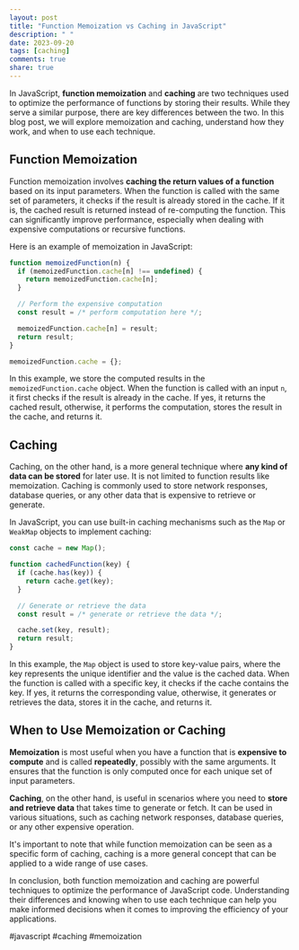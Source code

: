 ```yaml
---
layout: post
title: "Function Memoization vs Caching in JavaScript"
description: " "
date: 2023-09-20
tags: [caching]
comments: true
share: true
---
```


In JavaScript, **function memoization** and **caching** are two techniques used to optimize the performance of functions by storing their results. While they serve a similar purpose, there are key differences between the two. In this blog post, we will explore memoization and caching, understand how they work, and when to use each technique.

## Function Memoization

Function memoization involves **caching the return values of a function** based on its input parameters. When the function is called with the same set of parameters, it checks if the result is already stored in the cache. If it is, the cached result is returned instead of re-computing the function. This can significantly improve performance, especially when dealing with expensive computations or recursive functions.

Here is an example of memoization in JavaScript:

```javascript
function memoizedFunction(n) {
  if (memoizedFunction.cache[n] !== undefined) {
    return memoizedFunction.cache[n];
  }

  // Perform the expensive computation
  const result = /* perform computation here */;

  memoizedFunction.cache[n] = result;
  return result;
}

memoizedFunction.cache = {};
```

In this example, we store the computed results in the `memoizedFunction.cache` object. When the function is called with an input `n`, it first checks if the result is already in the cache. If yes, it returns the cached result, otherwise, it performs the computation, stores the result in the cache, and returns it.

## Caching

Caching, on the other hand, is a more general technique where **any kind of data can be stored** for later use. It is not limited to function results like memoization. Caching is commonly used to store network responses, database queries, or any other data that is expensive to retrieve or generate.

In JavaScript, you can use built-in caching mechanisms such as the `Map` or `WeakMap` objects to implement caching:

```javascript
const cache = new Map();

function cachedFunction(key) {
  if (cache.has(key)) {
    return cache.get(key);
  }

  // Generate or retrieve the data
  const result = /* generate or retrieve the data */;

  cache.set(key, result);
  return result;
}
```

In this example, the `Map` object is used to store key-value pairs, where the key represents the unique identifier and the value is the cached data. When the function is called with a specific key, it checks if the cache contains the key. If yes, it returns the corresponding value, otherwise, it generates or retrieves the data, stores it in the cache, and returns it.

## When to Use Memoization or Caching

**Memoization** is most useful when you have a function that is **expensive to compute** and is called **repeatedly**, possibly with the same arguments. It ensures that the function is only computed once for each unique set of input parameters.

**Caching**, on the other hand, is useful in scenarios where you need to **store and retrieve data** that takes time to generate or fetch. It can be used in various situations, such as caching network responses, database queries, or any other expensive operation.

It's important to note that while function memoization can be seen as a specific form of caching, caching is a more general concept that can be applied to a wide range of use cases.

In conclusion, both function memoization and caching are powerful techniques to optimize the performance of JavaScript code. Understanding their differences and knowing when to use each technique can help you make informed decisions when it comes to improving the efficiency of your applications.

#javascript #caching #memoization